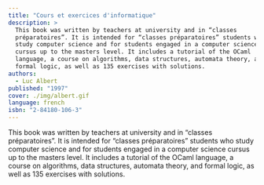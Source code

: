 ```yaml
---
title: "Cours et exercices d'informatique"
description: >
  This book was written by teachers at university and in “classes
  préparatoires”. It is intended for “classes préparatoires” students who
  study computer science and for students engaged in a computer science
  cursus up to the masters level. It includes a tutorial of the OCaml
  language, a course on algorithms, data structures, automata theory, and
  formal logic, as well as 135 exercises with solutions.
authors:
  - Luc Albert
published: "1997"
cover: ./img/albert.gif
language: french
isbn: "2-84180-106-3"
---
```


This book was written by teachers at university and in “classes
préparatoires”. It is intended for “classes préparatoires” students who
study computer science and for students engaged in a computer science
cursus up to the masters level. It includes a tutorial of the OCaml
language, a course on algorithms, data structures, automata theory, and
formal logic, as well as 135 exercises with solutions.
